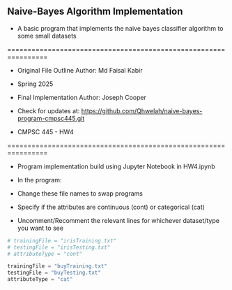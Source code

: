 ## Naive-Bayes Algorithm Implementation
- A basic program that implements the naive bayes classifier algorithm to some small datasets

================================================================

- Original File Outline Author: Md Faisal Kabir
- Spring 2025

- Final Implementation Author: Joseph Cooper
- Check for updates at: https://github.com/Qhwelah/naive-bayes-program-cmpsc445.git
- CMPSC 445 - HW4

================================================================

- Program implementation build using Jupyter Notebook in HW4.ipynb

- In the program:
- Change these file names to swap programs
- Specify if the attributes are continuous (cont) or categorical (cat)
- Uncomment/Recomment the relevant lines for whichever dataset/type you want to see

```python
# trainingFile = "irisTraining.txt"
# testingFile = "irisTesting.txt"
# attributeType = "cont" 

trainingFile = "buyTraining.txt"
testingFile = "buyTesting.txt"
attributeType = "cat" 
```